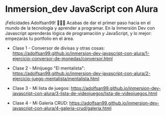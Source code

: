 # Inmersion_dev JavaScript con Alura
¡Felicidades Adolfsan99! 👏👏👏 Acabas de dar el primer paso hacia en el mundo de la tecnología y aprender a programar. En la Inmersión Dev con Javascript aprenderás lógica de programación y JavaScript,  y lo mejor: empezarás tu portfolio en el área.

* Clase 1 - Conversor de divisas y otras cosas: https://adolfsan99.github.io/inmersion-dev-javascript-con-alura/1-ejercicio-conversor-de-monedas/conversor.html

* Clase 2 - Minijuego "El mentalista": https://adolfsan99.github.io/inmersion-dev-javascript-con-alura/2-ejercicio-juego-mentalista/mentalista.html

* Clase 3 - Mi lista de juegos: https://adolfsan99.github.io/inmersion-dev-javascript-con-alura/3-lista-de-videojuegos/lista-de-videojuegos.html

* Clase 4 - Mi Galeria CRUD: https://adolfsan99.github.io/inmersion-dev-javascript-con-alura/4-galeria-crud/galeria.html
